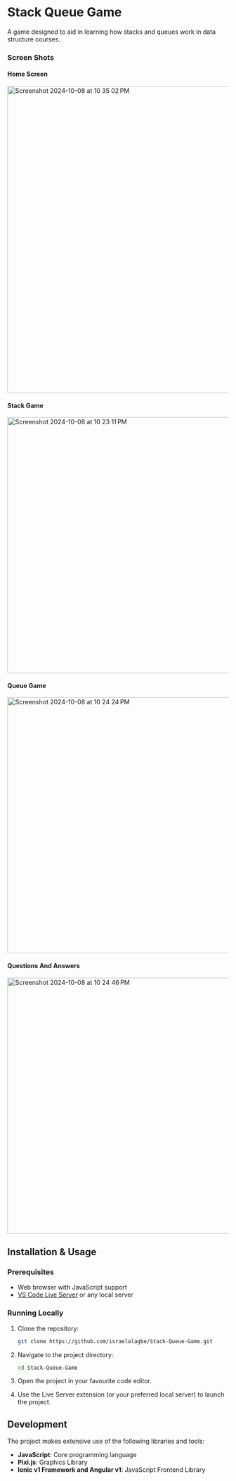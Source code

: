 # Stack Queue Game
A game designed to aid in learning how stacks and queues work in data structure courses.

### Screen Shots

#### Home Screen
<img width="698" alt="Screenshot 2024-10-08 at 10 35 02 PM" src="https://github.com/user-attachments/assets/9e9daf63-448d-4745-8676-4e9466a5538f">

#### Stack Game
<img width="582" alt="Screenshot 2024-10-08 at 10 23 11 PM" src="https://github.com/user-attachments/assets/83ee7276-08a8-4149-9b3a-56ad105cc6bb">

#### Queue Game
<img width="582" alt="Screenshot 2024-10-08 at 10 24 24 PM" src="https://github.com/user-attachments/assets/7e58fc51-5d0f-4cf6-8024-2074a674bb50">

#### Questions And Answers
<img width="582" alt="Screenshot 2024-10-08 at 10 24 46 PM" src="https://github.com/user-attachments/assets/58969293-1cc8-4836-9d1d-1a9fd2f6fcc3">


## Installation & Usage

### Prerequisites

- Web browser with JavaScript support
- [VS Code Live Server](https://marketplace.visualstudio.com/items?itemName=ritwickdey.LiveServer) or any local server

### Running Locally

1. Clone the repository:
   ```sh
   git clone https://github.com/israelalagbe/Stack-Queue-Game.git
   ```

2. Navigate to the project directory:
   ```sh
   cd Stack-Queue-Game
   ```

3. Open the project in your favourite code editor.

4. Use the Live Server extension (or your preferred local server) to launch the project.

## Development

The project makes extensive use of the following libraries and tools:

- **JavaScript**: Core programming language
- **Pixi.js**: Graphics Library
- **Ionic v1 Framework and Angular v1**: JavaScript Frontend Library
